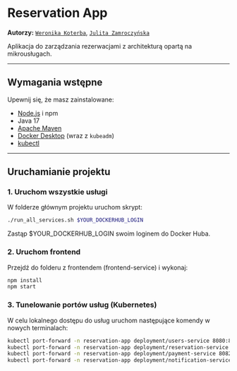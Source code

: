 # Reservation App

**Autorzy:** [`Weronika Koterba`](https://github.com/weronikakoterba), [`Julita Zamroczyńska`](https://github.com/zamrokjulita)

Aplikacja do zarządzania rezerwacjami z architekturą opartą na mikrousługach.

---

## Wymagania wstępne

Upewnij się, że masz zainstalowane:

- [Node.js](https://nodejs.org/) i npm  
- Java 17  
- [Apache Maven](https://maven.apache.org/)  
- [Docker Desktop](https://www.docker.com/products/docker-desktop/) (wraz z `kubeadm`)  
- [kubectl](https://kubernetes.io/docs/tasks/tools/)

---

##  Uruchamianie projektu

### 1. Uruchom wszystkie usługi

W folderze głównym projektu uruchom skrypt:

```bash
./run_all_services.sh $YOUR_DOCKERHUB_LOGIN
```
Zastąp $YOUR_DOCKERHUB_LOGIN swoim loginem do Docker Huba.

### 2. Uruchom frontend
Przejdź do folderu z frontendem (frontend-service) i wykonaj:

```bash
npm install
npm start
```

### 3. Tunelowanie portów usług (Kubernetes)
W celu lokalnego dostępu do usług uruchom następujące komendy w nowych terminalach:

```bash
kubectl port-forward -n reservation-app deployment/users-service 8080:8080
kubectl port-forward -n reservation-app deployment/reservation-service 8081:8081
kubectl port-forward -n reservation-app deployment/payment-service 8082:8082
kubectl port-forward -n reservation-app deployment/notification-service 8083:8083
```
